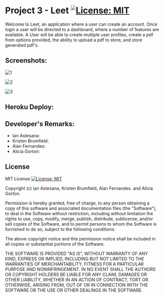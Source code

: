 # Project 3 - Leet [![License: MIT](https://img.shields.io/badge/License-MIT-yellow.svg)](https://opensource.org/licenses/MIT)
Welcome to Leet, an application where a user can create an account. Once login a user will be directed to a dashboard, where a number of features are available. A User will be able to create multiple user profiles, create a pdf from options provided, the ability to upload a pdf to store, and store generated pdf's.  

## Screenshots:
![1](https://user-images.githubusercontent.com/66084311/101973560-c565c080-3bed-11eb-961b-e94047a2300b.jpg)

![2](https://user-images.githubusercontent.com/66084311/101973607-21304980-3bee-11eb-87aa-f07af4b5ae24.jpg)

![3](https://user-images.githubusercontent.com/66084311/101973609-28efee00-3bee-11eb-9ff8-31ca6e049a39.jpg)

## Heroku Deploy:

## Developer's Remarks:
* Ian Astesana:
* Kristen Brumfield:
* Alan Fernandes: 
* Alicia Gorton: 

## License

MIT License [![License: MIT](https://img.shields.io/badge/License-MIT-yellow.svg)](https://opensource.org/licenses/MIT)

Copyright (c) Ian Astesana, Kristen Brumfield, Alan Fernandes. and  Alicia Gorton.

Permission is hereby granted, free of charge, to any person obtaining a copy
of this software and associated documentation files (the "Software"), to deal
in the Software without restriction, including without limitation the rights
to use, copy, modify, merge, publish, distribute, sublicense, and/or sell
copies of the Software, and to permit persons to whom the Software is
furnished to do so, subject to the following conditions:

The above copyright notice and this permission notice shall be included in all
copies or substantial portions of the Software.

THE SOFTWARE IS PROVIDED "AS IS", WITHOUT WARRANTY OF ANY KIND, EXPRESS OR
IMPLIED, INCLUDING BUT NOT LIMITED TO THE WARRANTIES OF MERCHANTABILITY,
FITNESS FOR A PARTICULAR PURPOSE AND NONINFRINGEMENT. IN NO EVENT SHALL THE
AUTHORS OR COPYRIGHT HOLDERS BE LIABLE FOR ANY CLAIM, DAMAGES OR OTHER
LIABILITY, WHETHER IN AN ACTION OF CONTRACT, TORT OR OTHERWISE, ARISING FROM,
OUT OF OR IN CONNECTION WITH THE SOFTWARE OR THE USE OR OTHER DEALINGS IN THE
SOFTWARE.
